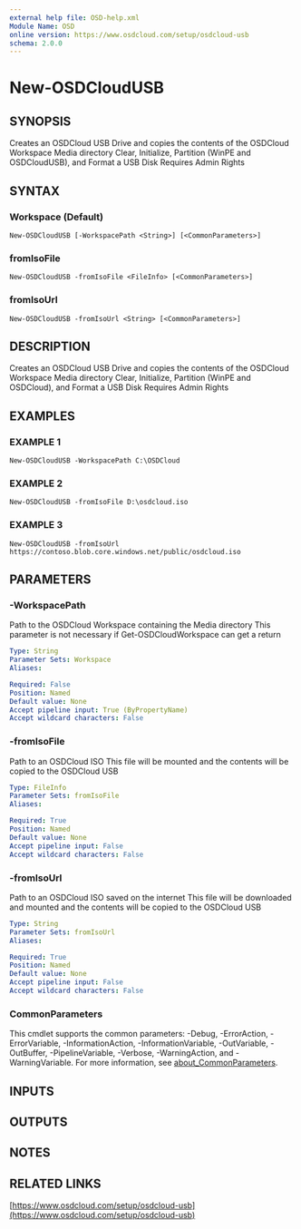 ```yaml
---
external help file: OSD-help.xml
Module Name: OSD
online version: https://www.osdcloud.com/setup/osdcloud-usb
schema: 2.0.0
---
```


# New-OSDCloudUSB

## SYNOPSIS
Creates an OSDCloud USB Drive and copies the contents of the OSDCloud Workspace Media directory
Clear, Initialize, Partition (WinPE and OSDCloudUSB), and Format a USB Disk
Requires Admin Rights

## SYNTAX

### Workspace (Default)
```
New-OSDCloudUSB [-WorkspacePath <String>] [<CommonParameters>]
```

### fromIsoFile
```
New-OSDCloudUSB -fromIsoFile <FileInfo> [<CommonParameters>]
```

### fromIsoUrl
```
New-OSDCloudUSB -fromIsoUrl <String> [<CommonParameters>]
```

## DESCRIPTION
Creates an OSDCloud USB Drive and copies the contents of the OSDCloud Workspace Media directory
Clear, Initialize, Partition (WinPE and OSDCloud), and Format a USB Disk
Requires Admin Rights

## EXAMPLES

### EXAMPLE 1
```
New-OSDCloudUSB -WorkspacePath C:\OSDCloud
```

### EXAMPLE 2
```
New-OSDCloudUSB -fromIsoFile D:\osdcloud.iso
```

### EXAMPLE 3
```
New-OSDCloudUSB -fromIsoUrl https://contoso.blob.core.windows.net/public/osdcloud.iso
```

## PARAMETERS

### -WorkspacePath
Path to the OSDCloud Workspace containing the Media directory
This parameter is not necessary if Get-OSDCloudWorkspace can get a return

```yaml
Type: String
Parameter Sets: Workspace
Aliases:

Required: False
Position: Named
Default value: None
Accept pipeline input: True (ByPropertyName)
Accept wildcard characters: False
```

### -fromIsoFile
Path to an OSDCloud ISO
This file will be mounted and the contents will be copied to the OSDCloud USB

```yaml
Type: FileInfo
Parameter Sets: fromIsoFile
Aliases:

Required: True
Position: Named
Default value: None
Accept pipeline input: False
Accept wildcard characters: False
```

### -fromIsoUrl
Path to an OSDCloud ISO saved on the internet
This file will be downloaded and mounted and the contents will be copied to the OSDCloud USB

```yaml
Type: String
Parameter Sets: fromIsoUrl
Aliases:

Required: True
Position: Named
Default value: None
Accept pipeline input: False
Accept wildcard characters: False
```

### CommonParameters
This cmdlet supports the common parameters: -Debug, -ErrorAction, -ErrorVariable, -InformationAction, -InformationVariable, -OutVariable, -OutBuffer, -PipelineVariable, -Verbose, -WarningAction, and -WarningVariable. For more information, see [about_CommonParameters](http://go.microsoft.com/fwlink/?LinkID=113216).

## INPUTS

## OUTPUTS

## NOTES

## RELATED LINKS

[https://www.osdcloud.com/setup/osdcloud-usb](https://www.osdcloud.com/setup/osdcloud-usb)

